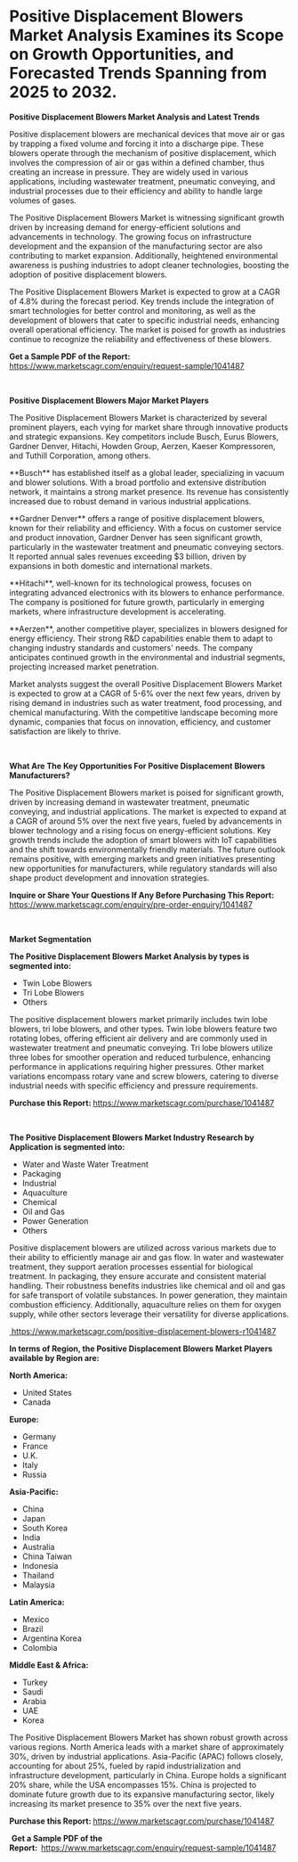 <p><h1>Positive Displacement Blowers Market Analysis Examines its Scope on Growth Opportunities, and Forecasted Trends Spanning from 2025 to 2032.</h1></p><p><strong>Positive Displacement Blowers Market Analysis and Latest Trends</strong></p>
<p><p>Positive displacement blowers are mechanical devices that move air or gas by trapping a fixed volume and forcing it into a discharge pipe. These blowers operate through the mechanism of positive displacement, which involves the compression of air or gas within a defined chamber, thus creating an increase in pressure. They are widely used in various applications, including wastewater treatment, pneumatic conveying, and industrial processes due to their efficiency and ability to handle large volumes of gases.</p><p>The Positive Displacement Blowers Market is witnessing significant growth driven by increasing demand for energy-efficient solutions and advancements in technology. The growing focus on infrastructure development and the expansion of the manufacturing sector are also contributing to market expansion. Additionally, heightened environmental awareness is pushing industries to adopt cleaner technologies, boosting the adoption of positive displacement blowers.</p><p>The Positive Displacement Blowers Market is expected to grow at a CAGR of 4.8% during the forecast period. Key trends include the integration of smart technologies for better control and monitoring, as well as the development of blowers that cater to specific industrial needs, enhancing overall operational efficiency. The market is poised for growth as industries continue to recognize the reliability and effectiveness of these blowers.</p></p>
<p><strong>Get a Sample PDF of the Report:&nbsp;</strong> <a href="https://www.marketscagr.com/enquiry/request-sample/1041487?utm_campaign=3269&utm_medium=2&utm_source=Github&utm_content=ia&utm_term=16042025&utm_id=positive-displacement-blowers">https://www.marketscagr.com/enquiry/request-sample/1041487</a></p>
<p>&nbsp;</p>
<p><strong>Positive Displacement Blowers Major Market Players</strong></p>
<p><p>The Positive Displacement Blowers Market is characterized by several prominent players, each vying for market share through innovative products and strategic expansions. Key competitors include Busch, Eurus Blowers, Gardner Denver, Hitachi, Howden Group, Aerzen, Kaeser Kompressoren, and Tuthill Corporation, among others.</p><p>**Busch** has established itself as a global leader, specializing in vacuum and blower solutions. With a broad portfolio and extensive distribution network, it maintains a strong market presence. Its revenue has consistently increased due to robust demand in various industrial applications.</p><p>**Gardner Denver** offers a range of positive displacement blowers, known for their reliability and efficiency. With a focus on customer service and product innovation, Gardner Denver has seen significant growth, particularly in the wastewater treatment and pneumatic conveying sectors. It reported annual sales revenues exceeding $3 billion, driven by expansions in both domestic and international markets.</p><p>**Hitachi**, well-known for its technological prowess, focuses on integrating advanced electronics with its blowers to enhance performance. The company is positioned for future growth, particularly in emerging markets, where infrastructure development is accelerating.</p><p>**Aerzen**, another competitive player, specializes in blowers designed for energy efficiency. Their strong R&D capabilities enable them to adapt to changing industry standards and customers' needs. The company anticipates continued growth in the environmental and industrial segments, projecting increased market penetration.</p><p>Market analysts suggest the overall Positive Displacement Blowers Market is expected to grow at a CAGR of 5-6% over the next few years, driven by rising demand in industries such as water treatment, food processing, and chemical manufacturing. With the competitive landscape becoming more dynamic, companies that focus on innovation, efficiency, and customer satisfaction are likely to thrive.</p></p>
<p>&nbsp;</p>
<p><strong>What Are The Key Opportunities For Positive Displacement Blowers Manufacturers?</strong></p>
<p><p>The Positive Displacement Blowers market is poised for significant growth, driven by increasing demand in wastewater treatment, pneumatic conveying, and industrial applications. The market is expected to expand at a CAGR of around 5% over the next five years, fueled by advancements in blower technology and a rising focus on energy-efficient solutions. Key growth trends include the adoption of smart blowers with IoT capabilities and the shift towards environmentally friendly materials. The future outlook remains positive, with emerging markets and green initiatives presenting new opportunities for manufacturers, while regulatory standards will also shape product development and innovation strategies.</p></p>
<p><strong>Inquire or Share Your Questions If Any Before Purchasing This Report:</strong> <a href="https://www.marketscagr.com/enquiry/pre-order-enquiry/1041487?utm_campaign=3269&utm_medium=2&utm_source=Github&utm_content=ia&utm_term=16042025&utm_id=positive-displacement-blowers">https://www.marketscagr.com/enquiry/pre-order-enquiry/1041487</a></p>
<p>&nbsp;</p>
<p><strong>Market Segmentation</strong></p>
<p><strong>The Positive Displacement Blowers Market Analysis by types is segmented into:</strong></p>
<p><ul><li>Twin Lobe Blowers</li><li>Tri Lobe Blowers</li><li>Others</li></ul></p>
<p><p>The positive displacement blowers market primarily includes twin lobe blowers, tri lobe blowers, and other types. Twin lobe blowers feature two rotating lobes, offering efficient air delivery and are commonly used in wastewater treatment and pneumatic conveying. Tri lobe blowers utilize three lobes for smoother operation and reduced turbulence, enhancing performance in applications requiring higher pressures. Other market variations encompass rotary vane and screw blowers, catering to diverse industrial needs with specific efficiency and pressure requirements.</p></p>
<p><strong>Purchase this Report:&nbsp;</strong><a href="https://www.marketscagr.com/purchase/1041487?utm_campaign=3269&utm_medium=2&utm_source=Github&utm_content=ia&utm_term=16042025&utm_id=positive-displacement-blowers">https://www.marketscagr.com/purchase/1041487</a></p>
<p>&nbsp;</p>
<p><strong>The Positive Displacement Blowers Market Industry Research by Application is segmented into:</strong></p>
<p><ul><li>Water and Waste Water Treatment</li><li>Packaging</li><li>Industrial</li><li>Aquaculture</li><li>Chemical</li><li>Oil and Gas</li><li>Power Generation</li><li>Others</li></ul></p>
<p><p>Positive displacement blowers are utilized across various markets due to their ability to efficiently manage air and gas flow. In water and wastewater treatment, they support aeration processes essential for biological treatment. In packaging, they ensure accurate and consistent material handling. Their robustness benefits industries like chemical and oil and gas for safe transport of volatile substances. In power generation, they maintain combustion efficiency. Additionally, aquaculture relies on them for oxygen supply, while other sectors leverage their versatility for diverse applications.</p></p>
<p><a href="https://www.marketscagr.com/positive-displacement-blowers-r1041487?utm_campaign=3269&utm_medium=2&utm_source=Github&utm_content=ia&utm_term=16042025&utm_id=positive-displacement-blowers">&nbsp;https://www.marketscagr.com/positive-displacement-blowers-r1041487</a></p>
<p><strong>In terms of Region, the Positive Displacement Blowers Market Players available by Region are:</strong></p>
<p>
    <p> <strong> North America: </strong>
        <ul>
            <li>United States</li>
            <li>Canada</li>
        </ul>
        </p> 
    <p> <strong> Europe: </strong>
        <ul>
            <li>Germany</li>
            <li>France</li>
            <li>U.K.</li>
            <li>Italy</li>
            <li>Russia</li>
        </ul>
        </p> 
    <p> <strong> Asia-Pacific: </strong>
        <ul>
            <li>China</li>
            <li>Japan</li>
            <li>South Korea</li>
            <li>India</li>
            <li>Australia</li>
            <li>China Taiwan</li>
            <li>Indonesia</li>
            <li>Thailand</li>
            <li>Malaysia</li>
        </ul>
        </p> 
    <p> <strong> Latin America: </strong>
        <ul>
            <li>Mexico</li>
            <li>Brazil</li>
            <li>Argentina Korea</li>
            <li>Colombia</li>
        </ul>
        </p> 
    <p> <strong> Middle East & Africa: </strong>
        <ul>
            <li>Turkey</li>
            <li>Saudi</li>
            <li>Arabia</li>
            <li>UAE</li>
            <li>Korea</li>
        </ul>
    </p>
    </p>
<p><p>The Positive Displacement Blowers Market has shown robust growth across various regions. North America leads with a market share of approximately 30%, driven by industrial applications. Asia-Pacific (APAC) follows closely, accounting for about 25%, fueled by rapid industrialization and infrastructure development, particularly in China. Europe holds a significant 20% share, while the USA encompasses 15%. China is projected to dominate future growth due to its expansive manufacturing sector, likely increasing its market presence to 35% over the next five years.</p></p>
<p><strong>Purchase this Report: </strong><a href="https://www.marketscagr.com/purchase/1041487?utm_campaign=3269&utm_medium=2&utm_source=Github&utm_content=ia&utm_term=16042025&utm_id=positive-displacement-blowers">https://www.marketscagr.com/purchase/1041487</a></p>
<p>&nbsp;<strong>Get a Sample PDF of the Report:&nbsp;&nbsp;</strong><a href="https://www.marketscagr.com/enquiry/request-sample/1041487?utm_campaign=3269&utm_medium=2&utm_source=Github&utm_content=ia&utm_term=16042025&utm_id=positive-displacement-blowers">https://www.marketscagr.com/enquiry/request-sample/1041487</a></p>
<p><strong></strong></p>
<p><p></p><p></p><p></p></p>
